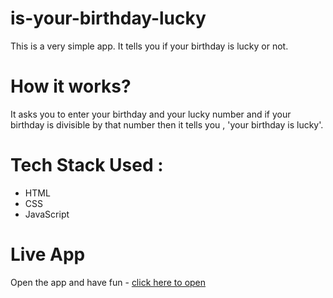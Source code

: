 # is-your-birthday-lucky
This is a very simple app. It tells you if your birthday is lucky or not.

# How it works?
It asks you to enter your birthday and your lucky number and if your birthday is divisible by that number then it tells you , 'your birthday is lucky'.

# Tech Stack Used :
- HTML
- CSS
- JavaScript

# Live App
Open the app and have fun - [click here to open](https://lucky-birthday-sobit.netlify.app/)
